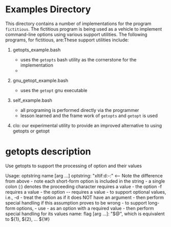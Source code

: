 # Examples Directory

This directory contains a number of implementations for the program `fictitious`.
The fictitious program is being used as a vehicle to implement command-line
options using various support utilities.  The following programs, for fictitious,
are:These support utilities include:

  1. getopts_example.bash
     - uses the `getopts` bash utility as the cornerstone for the implementation
     - 

  1. gnu_getopt_example.bash
     - uses the `getopt` gnu executable

  1. self_example.bash
     - all programing is performed directly via the programmer
     - lesson learned and the frame work of `getopts` and `getopt` is used

  1. clo: our experimental utility to provide an improved alternative to using
     getopts or getopt


# getopts description
  Use getopts to support the processing of option and their values

  Usage:  optstring name [arg ...]
    optstring: "xltif:d:-:"                <-- Note the difference from above
      - note each short-form option is included in the string
      - a single colon (:) denotes the proceeding character requires a value
        - the option -f requires a value
        - the option -- requires a value
      - to support optional values, i.e., -d
        - treat the option as if it does NOT have an argument
        - then perform special handling if this assumption proves to be wrong
      - to support long-form options, 
        - use - as an option with a required value
        - then perform special handling for its values
    name:      flag
    [arg ...]: "$@", which is equivalent to ${1}, ${2}, ... ${!#}
  
